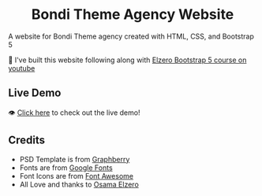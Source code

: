 <h1 align='center'>Bondi Theme Agency Website</h1>

A website for Bondi Theme agency created with HTML, CSS, and Bootstrap 5

🌱 I've built this website following along with [Elzero Bootstrap 5 course on youtube](https://www.youtube.com/playlist?list=PLDoPjvoNmBAyvm7f--dc6XqkpfDcen_vQ)

## Live Demo

👁 [Click here](https://husamasaad.github.io/bondi-theme) to check out the live demo!

## Credits

- PSD Template is from [Graphberry](https://www.graphberry.com)
- Fonts are from [Google Fonts](https://fonts.google.com)
- Font Icons are from [Font Awesome](https://fontawesome.com)
- All Love and thanks to [Osama Elzero](https://www.youtube.com/playlist?list=PLDoPjvoNmBAyvm7f--dc6XqkpfDcen_vQ)
